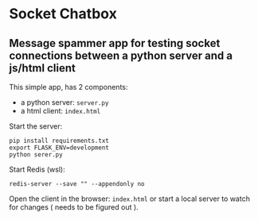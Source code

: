 # Socket Chatbox
## Message spammer app for testing socket connections between a python server and a js/html client

This simple app, has 2 components:
- a python server: `server.py`
- a html client: `index.html`

Start the server:
```
pip install requirements.txt
export FLASK_ENV=development
python serer.py
```

Start Redis (wsl):
```
redis-server --save "" --appendonly no
```

Open the client in the browser:
`index.html`
or start a local server to watch for changes ( needs to be figured out ).